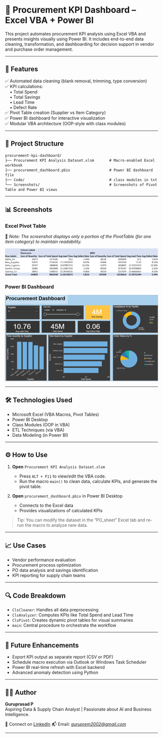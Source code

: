 # 🧾 Procurement KPI Dashboard – Excel VBA + Power BI

This project automates procurement KPI analysis using Excel VBA and presents insights visually using Power BI. It includes end-to-end data cleaning, transformation, and dashboarding for decision support in vendor and purchase order management.

---

## 🚀 Features

✅ Automated data cleaning (blank removal, trimming, type conversion)  
✅ KPI calculations:  
&nbsp;&nbsp;&nbsp;&nbsp;• Total Spend  
&nbsp;&nbsp;&nbsp;&nbsp;• Total Savings  
&nbsp;&nbsp;&nbsp;&nbsp;• Lead Time  
&nbsp;&nbsp;&nbsp;&nbsp;• Defect Rate  
✅ Pivot Table creation (Supplier vs Item Category)  
✅ Power BI dashboard for interactive visualization  
✅ Modular VBA architecture (OOP-style with class modules)

---

## 📁 Project Structure

```plaintext
procurement-kpi-dashboard/
├── Procurement KPI Analysis Dataset.xlsm       # Macro-enabled Excel workbook
├── procurement_dashboard.pbix                  # Power BI dashboard file
├── Code/                                       # class modules in txt
└── Screenshots/                                # Screenshots of Pivot Table and Power BI views
```
---

## 📊 Screenshots

### Excel Pivot Table
📌 *Note: The screenshot displays only a portion of the PivotTable (for one item category) to maintain readability.*

![Pivot Table](Screenshots/pivot_table_proc.png)

### Power BI Dashboard

![Power BI](Screenshots/Procurement_KP__dashboard.png)

---

## 🛠️ Technologies Used

- Microsoft Excel (VBA Macros, Pivot Tables)
- Power BI Desktop
- Class Modules (OOP in VBA)
- ETL Techniques (via VBA)
- Data Modeling (in Power BI)

---

## ⚙️ How to Use

1. **Open** `Procurement KPI Analysis Dataset.xlsm`  
   - Press `ALT + F11` to view/edit the VBA code.
   - Run the macro `main()` to clean data, calculate KPIs, and generate the pivot table.

2. **Open** `procurement_dashboard.pbix` in Power BI Desktop  
   - Connects to the Excel data
   - Provides visualizations of calculated KPIs

> Tip: You can modify the dataset in the “PO_sheet” Excel tab and re-run the macro to analyze new data.

---

## 📈 Use Cases

- Vendor performance evaluation
- Procurement process optimization
- PO data analysis and savings identification
- KPI reporting for supply chain teams

---

## 🔍 Code Breakdown

- `ClsCleaner`: Handles all data preprocessing
- `ClsAnalyzer`: Computes KPIs like Total Spend and Lead Time
- `ClsPivot`: Creates dynamic pivot tables for visual summaries
- `main`: Central procedure to orchestrate the workflow

---

## 🧠 Future Enhancements

- Export KPI output as separate report (CSV or PDF)
- Schedule macro execution via Outlook or Windows Task Scheduler
- Power BI real-time refresh with Excel backend
- Advanced anomaly detection using Python

---

## 👨‍💼 Author

**Guruprasad P**  
Aspiring Data & Supply Chain Analyst | Passionate about AI and Business Intelligence.

🔗 Connect on [LinkedIn](https://www.linkedin.com/in/guruprasad2002/) 
📬 Email: *guruprem2002@gmail.com*

---





